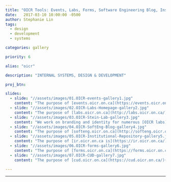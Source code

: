 ```yaml
---
title: "OICR Tools: Events, Labs, Forms, Software Engineering Blog, Institutional Repository"
date:   2017-03-10 10:00:00 -0500
author: Stephanie Lin
tags:
  - design
  - development
  - systems

categories: gallery

priority: 6

alias: "oicr"

description: "INTERNAL SYSTEMS, DESIGN & DEVELOPMENT"

proj_btn:

slides:
  - slide: "//assets/images/01.OICR-events-gallery1.jpg"
    content: "The purpose of [events.oicr.on.ca](https://events.oicr.on.ca/){:target=\"_blank\"} is to promote OICR’s involvement within research communities. OICR Events provides researchers with the important details about OICR events as well as a way to register for them. The backend allows administrators to set up all of the details, forms and email notifications that are necessary for this registration process to occur efficiently."
  - slide: "//assets/images/02.OICR-Labs-Homepage-gallery2.jpg"
    content: "The purpose of [labs.oicr.on.ca](http://labs.oicr.on.ca/){:target=\"_blank\"} is to help OICR labs promote their mission and unique personality, share recent research activities and recruit top talent. The live content editor provides great efficiencies by allowing the teams to keep their information current whenever they like."
  - slide: "//assets/images/03.OICR-Stein-Lab-gallery3.jpg"
    content: "We work on branding and identity for numerous [OICR labs](http://labs.oicr.on.ca/){:target=\"_blank\"} that helps them display their unique personalities. Labs can take ownership of their message and presentation in order to target specific groups of candidates as well as help attract funding."    
  - slide: "//assets/images/04.OICR-SoftEng-Blog-gallery4.jpg"
    content: "The purpose of [softeng.oicr.on.ca](http://softeng.oicr.on.ca/){:target=\"_blank\"} is for the OICR Software Engineering team to publish articles about the impressive tools they are building that empower researchers in their endeavours to elucidate cancer. The blog increases visibility of the team outside of the institute and allows the team to showcase their expertise, cutting-edge technology, groundbreaking tools and upcoming events. It also acts as a recruitment tool; inspiring a technical audience to join the team."
  - slide: "//assets/images/05.OICR-Institutional-Repository-gallery5.jpg"
    content: "The purpose of [ir.oicr.on.ca is](https://ir.oicr.on.ca/){:target=\"_blank\"} to allow OICR researchers to share collections of citations and digital assets. The website is a useful online resource because it encourages author collaboration and file sharing. It also includes a powerful search engine for researchers to find topics and investigators they interest them."
  - slide: "//assets/images/06.OICR-forms-gallery6.jpg"
    content: "The purpose of [forms.oicr.on.ca](https://forms.oicr.on.ca/){:target=\"_blank\"} is to compile important online sign-up forms in one place for OICR employees.  An OICR employee can fill out a form to easily request things such as a CUD group, lab space, jira project or wiki project.  This in turn saves time and ensures that the correct people are notified of requests."
  - slide: "//assets/images/07.OICR-CUD-gallery7.jpg"
    content: "The purpose of [cud.oicr.on.ca](https://cud.oicr.on.ca/){:target=\"_blank\"} is to store the identity (username, password, profile) of OICR employees and their collaborators in one centralized spot and to connect all websites to this single account.  The CUD allows its members to securely log in to a number of connected websites and services with a single account. It allows a group owner to maintain group information and add member accounts to their group, which in turn means less assistance required by the OICR help desk."

---
```



---
